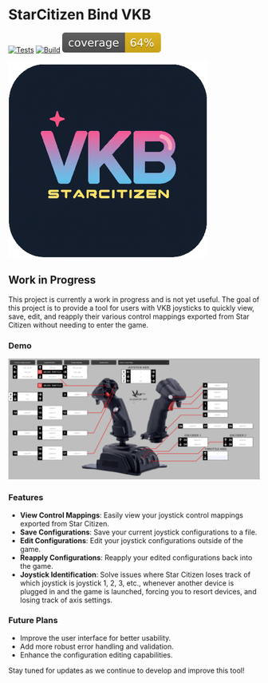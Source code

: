 # StarCitizen Bind VKB

[![Tests](https://github.com/TheCodingLand/StarCitizenBindVkb/actions/workflows/test.yml/badge.svg)](https://github.com/TheCodingLand/StarCitizenBindVkb/actions/workflows/test.yml)
[![Build](https://github.com/TheCodingLand/StarCitizenBindVkb/actions/workflows/build.yml/badge.svg)](https://github.com/TheCodingLand/StarCitizenBindVkb/actions/workflows/build.yml)
![Coverage](./coverage.svg)

![logo](logo.png)

## Work in Progress

This project is currently a work in progress and is not yet useful. The goal of this project is to provide a tool for users with VKB joysticks to quickly view, save, edit, and reapply their various control mappings exported from Star Citizen without needing to enter the game.

### Demo

![Demo](wip.gif)

### Features

- **View Control Mappings**: Easily view your joystick control mappings exported from Star Citizen.
- **Save Configurations**: Save your current joystick configurations to a file.
- **Edit Configurations**: Edit your joystick configurations outside of the game.
- **Reapply Configurations**: Reapply your edited configurations back into the game.
- **Joystick Identification**: Solve issues where Star Citizen loses track of which joystick is joystick 1, 2, 3, etc., whenever another device is plugged in and the game is launched,  forcing you to resort devices, and losing track of axis settings.

### Future Plans

- Improve the user interface for better usability.
- Add more robust error handling and validation.
- Enhance the configuration editing capabilities.

Stay tuned for updates as we continue to develop and improve this tool!
